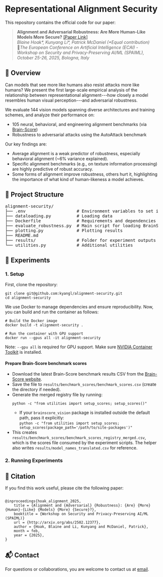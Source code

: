 # Representational Alignment Security

This repository contains the official code for our paper: 
> **Alignment and Adversarial Robustness: Are More Human-Like Models More
> Secure?** [[Paper Link]](https://arxiv.org/abs/2502.12377) \
> *Blaine Hoak\*, Kunyang Li\*, Patrick McDaniel (\*Equal contribution)* \
> 📍*The European Conference on Artificial Intelligence (ECAI) - Workshop on
> Security and Privacy-Preserving AI/ML (SPAIML), October 25-26, 2025, Bologna, Italy*


## 📌 Overview
Can models that see more like humans also resist attacks more like humans? We
present the first large-scale empirical analysis of the relationship between
representational alignment---how closely a model resembles human visual
perception---and adversarial robustness. 

We evaluate 144 vision models spanning diverse architectures and training
schemes, and analyze their performance on: 
- 105 neural, behavioral, and engineering alignment benchmarks (via
  [Brain-Score](https://www.brain-score.org/))
- Robustness to adversarial attacks using the AutoAttack benchmark

Our key findings are: 
- Average alignment is a weak predictor of robustness, especially behavioral
  alignment (~6% variance explained).
- Specific alignment benchmarks (e.g., on texture information processing) are
  highly predictive of robust accuracy. 
- Some forms of alignment improve robustness, others hurt it, highlighting the
  importance of what kind of human-likeness a model achieves. 

## 📁 Project Structure

<pre>
alignment-security/
├── .env                    # Environment variables to set if using CHTC
├── dataloading.py          # Loading data
├── Dockerfile              # Requirements and dependencies
├── evaluate_robustness.py  # Main script for loading BrainScore data and attacking models
├── plotting.py             # Plotting results
├── README.md
├── results/                # Folder for experiment outputs and results
└── utilities.py            # Additional utilities
</pre>
</pre>
</pre>

## 🧪 Experiments
### 1. Setup
First, clone the repository: 
```
git clone git@github.com:kyangl/alignment-security.git
cd alignment-security
```
We use Docker to manage dependencies and ensure reproducibility. Now, you can build
and run the container as follows: 
```
# Build the Docker image 
docker build -t alignment-security . 

# Run the container with GPU support 
docker run --gpus all -it alignment-security
``` 

Note: `--gpu all` is required for GPU support. Make sure [NVIDIA Container
Toolkit](https://docs.nvidia.com/datacenter/cloud-native/container-toolkit/latest/install-guide.html)
is installed. 

#### Prepare Brain-Score benchmark scores
- Download the latest Brain-Score benchmark results CSV from the [Brain-Score website](https://www.brain-score.org/).
- Save the file to `results/benchmark_scores/benchmark_scores.csv` (create the directory if needed).
- Generate the merged registry file by running:
  ```
  python -c "from utilities import setup_scores; setup_scores()"
  ```
  - If your `brainscore_vision` package is installed outside the default path, pass it explicitly:  
    `python -c "from utilities import setup_scores; setup_scores(package_path='/path/to/site-packages')"`
- This creates `results/benchmark_scores/benchmark_scores_registry_merged.csv`, which is the scores file consumed by the experiment scripts. The helper also writes `results/model_names_translated.csv` for reference.

### 2. Running Experiments

## 📎 Citation
If you find this work useful, please cite the following paper: 
```

@inproceedings{hoak_alignment_2025,
	title = {Alignment and {Adversarial} {Robustness}: {Are} {More} {Human}-{Like} {Models} {More} {Secure}?},
    booktitle = {Workshop on Security and Privacy-Preserving AI/ML (SPAIML)}
	url = {http://arxiv.org/abs/2502.12377},
	author = {Hoak, Blaine and Li, Kunyang and McDaniel, Patrick},
	month = feb,
	year = {2025},
}

```


## 📬 Contact
For questions or collaborations, you are welcome to contact us at [email]().
